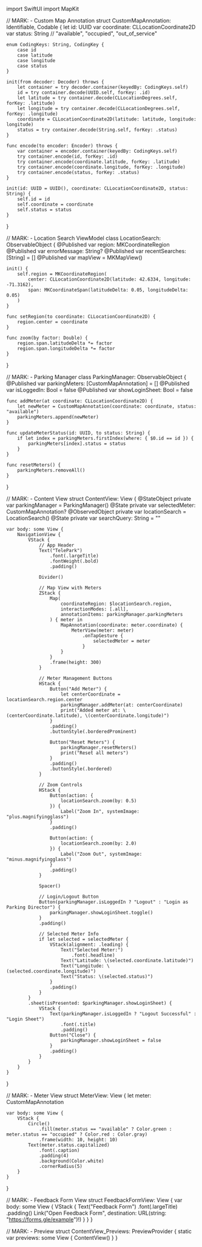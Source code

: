 import SwiftUI
import MapKit

// MARK: - Custom Map Annotation
struct CustomMapAnnotation: Identifiable, Codable {
    let id: UUID
    var coordinate: CLLocationCoordinate2D
    var status: String // "available", "occupied", "out_of_service"

    enum CodingKeys: String, CodingKey {
        case id
        case latitude
        case longitude
        case status
    }

    init(from decoder: Decoder) throws {
        let container = try decoder.container(keyedBy: CodingKeys.self)
        id = try container.decode(UUID.self, forKey: .id)
        let latitude = try container.decode(CLLocationDegrees.self, forKey: .latitude)
        let longitude = try container.decode(CLLocationDegrees.self, forKey: .longitude)
        coordinate = CLLocationCoordinate2D(latitude: latitude, longitude: longitude)
        status = try container.decode(String.self, forKey: .status)
    }

    func encode(to encoder: Encoder) throws {
        var container = encoder.container(keyedBy: CodingKeys.self)
        try container.encode(id, forKey: .id)
        try container.encode(coordinate.latitude, forKey: .latitude)
        try container.encode(coordinate.longitude, forKey: .longitude)
        try container.encode(status, forKey: .status)
    }

    init(id: UUID = UUID(), coordinate: CLLocationCoordinate2D, status: String) {
        self.id = id
        self.coordinate = coordinate
        self.status = status
    }
}

// MARK: - Location Search ViewModel
class LocationSearch: ObservableObject {
    @Published var region: MKCoordinateRegion
    @Published var errorMessage: String?
    @Published var recentSearches: [String] = []
    @Published var mapView = MKMapView()

    init() {
        self.region = MKCoordinateRegion(
            center: CLLocationCoordinate2D(latitude: 42.6334, longitude: -71.3162),
            span: MKCoordinateSpan(latitudeDelta: 0.05, longitudeDelta: 0.05)
        )
    }

    func setRegion(to coordinate: CLLocationCoordinate2D) {
        region.center = coordinate
    }

    func zoom(by factor: Double) {
        region.span.latitudeDelta *= factor
        region.span.longitudeDelta *= factor
    }
}

// MARK: - Parking Manager
class ParkingManager: ObservableObject {
    @Published var parkingMeters: [CustomMapAnnotation] = []
    @Published var isLoggedIn: Bool = false
    @Published var showLoginSheet: Bool = false

    func addMeter(at coordinate: CLLocationCoordinate2D) {
        let newMeter = CustomMapAnnotation(coordinate: coordinate, status: "available")
        parkingMeters.append(newMeter)
    }

    func updateMeterStatus(id: UUID, to status: String) {
        if let index = parkingMeters.firstIndex(where: { $0.id == id }) {
            parkingMeters[index].status = status
        }
    }

    func resetMeters() {
        parkingMeters.removeAll()
    }
}

// MARK: - Content View
struct ContentView: View {
    @StateObject private var parkingManager = ParkingManager()
    @State private var selectedMeter: CustomMapAnnotation?
    @ObservedObject private var locationSearch = LocationSearch()
    @State private var searchQuery: String = ""

    var body: some View {
        NavigationView {
            VStack {
                // App Header
                Text("TelePark")
                    .font(.largeTitle)
                    .fontWeight(.bold)
                    .padding()

                Divider()

                // Map View with Meters
                ZStack {
                    Map(
                        coordinateRegion: $locationSearch.region,
                        interactionModes: [.all],
                        annotationItems: parkingManager.parkingMeters
                    ) { meter in
                        MapAnnotation(coordinate: meter.coordinate) {
                            MeterView(meter: meter)
                                .onTapGesture {
                                    selectedMeter = meter
                                }
                        }
                    }
                    .frame(height: 300)
                }

                // Meter Management Buttons
                HStack {
                    Button("Add Meter") {
                        let centerCoordinate = locationSearch.region.center
                        parkingManager.addMeter(at: centerCoordinate)
                        print("Added meter at: \(centerCoordinate.latitude), \(centerCoordinate.longitude)")
                    }
                    .padding()
                    .buttonStyle(.borderedProminent)

                    Button("Reset Meters") {
                        parkingManager.resetMeters()
                        print("Reset all meters")
                    }
                    .padding()
                    .buttonStyle(.bordered)
                }

                // Zoom Controls
                HStack {
                    Button(action: {
                        locationSearch.zoom(by: 0.5)
                    }) {
                        Label("Zoom In", systemImage: "plus.magnifyingglass")
                    }
                    .padding()

                    Button(action: {
                        locationSearch.zoom(by: 2.0)
                    }) {
                        Label("Zoom Out", systemImage: "minus.magnifyingglass")
                    }
                    .padding()
                }

                Spacer()

                // Login/Logout Button
                Button(parkingManager.isLoggedIn ? "Logout" : "Login as Parking Director") {
                    parkingManager.showLoginSheet.toggle()
                }
                .padding()

                // Selected Meter Info
                if let selected = selectedMeter {
                    VStack(alignment: .leading) {
                        Text("Selected Meter:")
                            .font(.headline)
                        Text("Latitude: \(selected.coordinate.latitude)")
                        Text("Longitude: \(selected.coordinate.longitude)")
                        Text("Status: \(selected.status)")
                    }
                    .padding()
                }
            }
            .sheet(isPresented: $parkingManager.showLoginSheet) {
                VStack {
                    Text(parkingManager.isLoggedIn ? "Logout Successful" : "Login Sheet")
                        .font(.title)
                        .padding()
                    Button("Close") {
                        parkingManager.showLoginSheet = false
                    }
                    .padding()
                }
            }
        }
    }
}

// MARK: - Meter View
struct MeterView: View {
    let meter: CustomMapAnnotation

    var body: some View {
        VStack {
            Circle()
                .fill(meter.status == "available" ? Color.green : meter.status == "occupied" ? Color.red : Color.gray)
                .frame(width: 10, height: 10)
            Text(meter.status.capitalized)
                .font(.caption)
                .padding(4)
                .background(Color.white)
                .cornerRadius(5)
        }
    }
}

// MARK: - Feedback Form View
struct FeedbackFormView: View {
    var body: some View {
        VStack {
            Text("Feedback Form")
                .font(.largeTitle)
                .padding()
            Link("Open Feedback Form", destination: URL(string: "https://forms.gle/example")!)
        }
    }
}

// MARK: - Preview
struct ContentView_Previews: PreviewProvider {
    static var previews: some View {
        ContentView()
    }
}
